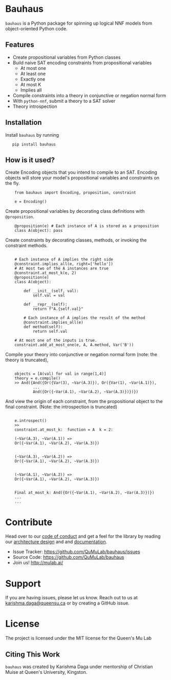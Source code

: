 # Bauhaus

`bauhaus` is a Python package for spinning up logical NNF models from object-oriented Python code. 

## Features
- Create propositional variables from Python classes
- Build naive SAT encoding constraints from propositional variables
   - At most one
   - At least one
   - Exactly one
   - At most K
   - Implies all
- Compile constraints into a theory in conjunctive or negation normal form
- With ``python-nnf``, submit a theory to a SAT solver
- Theory introspection

## Installation

Install ``bauhaus`` by running
```
   pip install bauhaus
```

## How is it used?

Create Encoding objects that you intend to compile to an SAT.
Encoding objects will store your model's propositional variables and constraints on the fly.
```
    from bauhaus import Encoding, proposition, constraint

    e = Encoding()
```
Create propositional variables by decorating class definitions with ``@proposition``.
```
    @proposition(e) # Each instance of A is stored as a proposition
    class A(object): pass
```
Create constraints by decorating classes, methods, or invoking the constraint methods.
```

    # Each instance of A implies the right side
    @constraint.implies_all(e, right=['hello'])
    # At most two of the A instances are true
    @constraint.at_most_k(e, 2)
    @proposition(e)
    class A(object):

        def __init__(self, val):
            self.val = val

        def __repr__(self):
            return f"A.{self.val}"

        # Each instance of A implies the result of the method
        @constraint.implies_all(e)
        def method(self):
            return self.val
    
    # At most one of the inputs is true. 
    constraint.add_at_most_one(e, A, A.method, Var('B'))
```
Compile your theory into conjunctive or negation normal form (note: the theory is truncated),
```

    objects = [A(val) for val in range(1,4)]
    theory = e.compile()
    >> And({And({Or({Var(3), ~Var(A.3)}), Or({Var(1), ~Var(A.1)}),
            ...
            And({Or({~Var(A.1), ~Var(A.2), ~Var(A.3)})})})
```
And view the origin of each constraint, from the propositional object to the final constraint.
(Note: the introspection is truncated)
```

    e.introspect()
    >> 
    constraint.at_most_k:  function = A  k = 2: 

    (~Var(A.3), ~Var(A.1)) =>
    Or({~Var(A.1), ~Var(A.2), ~Var(A.3)})


    (~Var(A.3), ~Var(A.2)) =>
    Or({~Var(A.1), ~Var(A.2), ~Var(A.3)})


    (~Var(A.1), ~Var(A.2)) =>
    Or({~Var(A.1), ~Var(A.2), ~Var(A.3)})


    Final at_most_k: And({Or({~Var(A.1), ~Var(A.2), ~Var(A.3)})}) 
    ...
    ...
```

# Contribute
Head over to our [code of conduct](CODE_OF_CONDUCT.md) and get a feel for the
library by reading our [architecture design](https://bauhaus.readthedocs.io/en/latest/architecture.html) and
and [documentation](https://bauhaus.readthedocs.io/en/latest/index.html).
- Issue Tracker: https://github.com/QuMuLab/bauhaus/issues
- Source Code: https://github.com/QuMuLab/bauhaus
- Join us! http://mulab.ai/

# Support
If you are having issues, please let us know.
Reach out to us at karishma.daga@queensu.ca or by creating a GitHub issue.

# License
The project is licensed under the MIT license for the Queen's Mu Lab

## Citing This Work
`bauhaus` was created by Karishma Daga under mentorship of Christian Muise at Queen's University, Kingston.